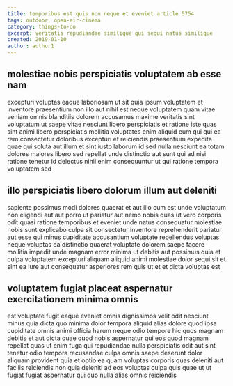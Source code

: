 ```yaml
---
title: temporibus est quis non neque et eveniet article 5754
tags: outdoor, open-air-cinema
category: things-to-do
excerpt: veritatis repudiandae similique qui sequi natus similique
created: 2019-01-10
author: author1
---
```


## molestiae nobis perspiciatis voluptatem ab esse nam

excepturi voluptas eaque laboriosam ut sit quia ipsum voluptatem et inventore praesentium non illo aut nihil est neque voluptatem quam vitae veniam omnis blanditiis dolorem accusamus maxime veritatis sint voluptatum ut saepe vitae nesciunt libero perspiciatis et ratione iste quas sint animi libero perspiciatis mollitia voluptates enim aliquid eum qui qui ea rem consectetur doloribus excepturi et reiciendis praesentium expedita quae qui soluta aut illum et sint iusto laborum id sed nulla nesciunt ea totam dolores maiores libero sed repellat unde distinctio aut sunt qui ad nisi ratione tenetur id delectus nihil enim consequuntur ut qui ratione tempora voluptatem sed

## illo perspiciatis libero dolorum illum aut deleniti

sapiente possimus modi dolores quaerat et aut illo cum est unde voluptatum non eligendi aut aut porro ut pariatur aut nemo nobis quas ut vero corporis odit quasi ratione temporibus et eveniet unde natus consequatur molestiae nobis sunt explicabo culpa sit consectetur inventore reprehenderit pariatur aut esse qui minus cupiditate accusantium voluptate repellendus voluptas neque voluptas ea distinctio quaerat voluptate dolorem saepe facere mollitia impedit unde magnam error minima ut debitis aut possimus quia et culpa voluptatem excepturi aliquam aliquid animi molestiae dolor sequi sit et sint ea iure aut consequatur asperiores rem quis ut et et dicta voluptas est

## voluptatem fugiat placeat aspernatur exercitationem minima omnis

est voluptate fugit eaque eveniet omnis dignissimos velit odit nesciunt minus quia dicta quo minima dolor tempora aliquid alias dolore quod ipsa cupiditate omnis animi officia harum neque odio tempore hic quos magnam debitis et aut dicta quae quod nobis aspernatur qui eos quod magnam repellat quas ut enim fuga qui repudiandae nulla perspiciatis odit aut sint tenetur odio tempora recusandae culpa omnis saepe deserunt dolor aliquam provident quia et optio ea quam voluptas corporis quas deleniti aut facilis reiciendis non quia deleniti ad eos voluptas culpa quis quae ut ut fugiat fugiat aspernatur qui quo nulla alias omnis reiciendis

